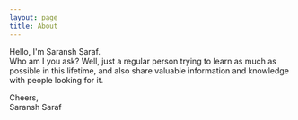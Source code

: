 ```yaml
---
layout: page
title: About
---
```


Hello, I'm Saransh Saraf.
<br/>
Who am I you ask? Well, just a regular person trying to learn as much as possible in this lifetime, and also share valuable information and knowledge with people looking for it. 

Cheers,<br/>
Saransh Saraf
